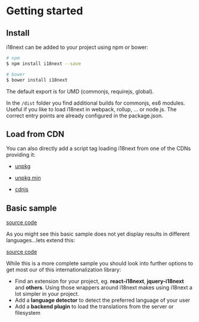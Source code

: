 <!-- toc -->
# Getting started

## Install

i18next can be added to your project using npm or bower:

```bash
# npm
$ npm install i18next --save

# bower
$ bower install i18next
```

The default export is for UMD (commonjs, requirejs, global).

In the `/dist` folder you find additional builds for commonjs, es6 modules. Useful if you like to load i18next in webpack, rollup, ... or node.js. The correct entry points are already configured in the package.json.

## Load from CDN

You can also directly add a script tag loading i18next from one of the CDNs providing it:


- [unpkg](https://unpkg.com/i18next/i18next.js)
- [unpkg min](https://unpkg.com/i18next/i18next.min.js)

- [cdnjs](https://cdnjs.com/libraries/i18next)

## Basic sample



[source code](https://jsfiddle.net/jamuhl/wb1qvxu9/#tabs=js,result,html)

As you might see this basic sample does not yet display results in different languages...lets extend this:

[source code](https://jsfiddle.net/jamuhl/dvk0e8a9/#tabs=result,js,html)

While this is a more complete sample you should look into further options to get most our of this internationalization library:

- Find an extension for your project, eg. **react-i18next**, **jquery-i18next** and **others**. Using those wrappers around i18next makes using i18next a lot simpler in your project.
- Add a **language detector** to detect the preferred language of your user
- Add a **backend plugin** to load the translations from the server or filesystem

